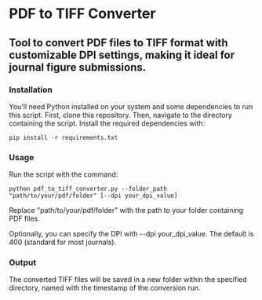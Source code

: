 # PDF to TIFF Converter

## Tool to convert PDF files to TIFF format with customizable DPI settings, making it ideal for journal figure submissions.

### Installation
You'll need Python installed on your system and some dependencies to run this script.
First, clone this repository.
Then, navigate to the directory containing the script.
Install the required dependencies with:
```
pip install -r requirements.txt
```
### Usage

Run the script with the command:
```
python pdf_to_tiff_converter.py --folder_path "path/to/your/pdf/folder" [--dpi your_dpi_value]
```
Replace "path/to/your/pdf/folder" with the path to your folder containing PDF files.

Optionally, you can specify the DPI with --dpi your_dpi_value. The default is 400 (standard for most journals).

### Output
The converted TIFF files will be saved in a new folder within the specified directory, named with the timestamp of the conversion run.
